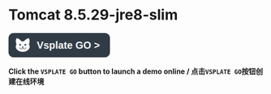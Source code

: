 # Tomcat 8.5.29-jre8-slim

<a href="https://www.vsplate.com/?docker-compose=https://github.com/vsplate/dcenvs/tomcat/8.5.29-jre8-slim"><img alt="VSPLATE GO" src="https://raw.githubusercontent.com/vsplate/images/master/vsgo_btn.png" width="200px"></a>

**Click the `VSPLATE GO` button to launch a demo online / 点击`VSPLATE GO`按钮创建在线环境**